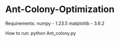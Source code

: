 # Ant-Colony-Optimization

Requirements:
numpy - 1.23.5
matplotlib - 3.6.2

How to run:
python Ant_colony.py